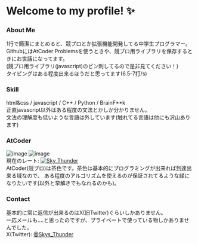 # Welcome to my profile! ✨
### About Me
1行で簡潔にまとめると、競プロとか拡張機能開発してる中学生プログラマー。  
GithubにはAtCoder Problemsを使うときや、競プロ用ライブラリを保存するときにお世話になってます。  
(競プロ用ライブラリ(javascript)のピン刺してるので是非見てください！)  
タイピングはある程度出来るほうだと思ってます(6.5-7打/s)

### Skill
html&css / javascript / C++ / Python / BrainF**k  
正直javascript以外はある程度の文法とかしか分かりません。  
文法の理解度も低いような言語は外しています(触れてる言語は他にも沢山あります)  

### AtCoder
![image](https://github.com/Skys-Thunder/Skys-Thunder/assets/107789489/6f9fb705-b0e9-4c6b-ad1c-b08636c9b024)
![image](https://github.com/Skys-Thunder/Skys-Thunder/assets/107789489/645f2f31-7fb7-40a1-ad97-b34d6d73ed61)  
現在のレート: [![Sky_Thunder](https://img.shields.io/endpoint?url=https%3A%2F%2Fatcoder-badges.now.sh%2Fapi%2Fatcoder%2Fjson%2FSky_Thunder)](https://atcoder.jp/users/Sky_Thunder)  
AtCoder(競プロ)は茶色です。茶色は基本的にプログラミングが出来れば到達出来る域なので、
ある程度のアルゴリズムを使えるのが保証されてるような緑になりたいです(以外と早解きでもなれるのかも)。


### Contact
基本的に常に返信が出来るのはX(旧Twitter)ぐらいしかありません。  
一応メールも....と思ったのですが、プライベートで使っている物しかありませんでした。  
X(Twitter): [@Skys_Thunder](https://twitter.com/Skys_Thunder)  
